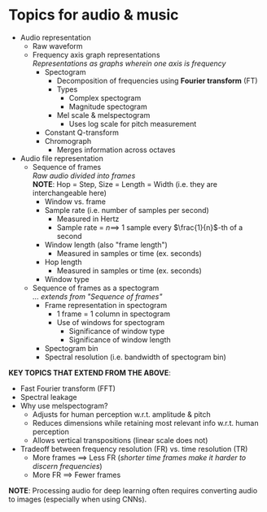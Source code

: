 # Topics for audio & music

- Audio representation
    - Raw waveform
    - Frequency axis graph representations <br> _Representations as graphs wherein one axis is frequency_
        - Spectogram
            - Decomposition of frequencies using **Fourier transform** (FT)
            - Types
                - Complex spectogram
                - Magnitude spectogram
            - Mel scale & melspectogram
                - Uses log scale for pitch measurement
        - Constant Q-transform
        - Chromograph
            - Merges information across octaves
- Audio file representation
    - Sequence of frames <br> _Raw audio divided into frames_ <br> **NOTE**: Hop = Step, Size = Length = Width (i.e. they are interchangeable here)
        - Window vs. frame
        - Sample rate (i.e. number of samples per second)
            - Measured in Hertz
            - Sample rate = $n \implies$ 1 sample every $\frac{1}{n}$-th of a second
        - Window length (also "frame length")
            - Measured in samples or time (ex. seconds)
        - Hop length
            - Measured in samples or time (ex. seconds)
        - Window type
    - Sequence of frames as a spectogram <br> _... extends from "Sequence of frames"_
        - Frame representation in spectogram
            - 1 frame = 1 column in spectogram
            - Use of windows for spectogram
                - Significance of window type
                - Significance of window  length
        - Spectogram bin
        - Spectral resolution (i.e. bandwidth of spectogram bin)

**KEY TOPICS THAT EXTEND FROM THE ABOVE**:

- Fast Fourier transform (FFT)
- Spectral leakage
- Why use melspectogram?
    - Adjusts for human perception w.r.t. amplitude & pitch
    - Reduces dimensions while retaining most relevant info w.r.t. human perception
    - Allows vertical transpositions (linear scale does not)
- Tradeoff between frequency resolution (FR) vs. time resolution (TR)
    - More frames $\implies$ Less FR (_shorter time frames make it harder to discern frequencies_)
    - More FR $\implies$ Fewer frames

**NOTE**: Processing audio for deep learning often requires converting audio to images (especially when using CNNs).
